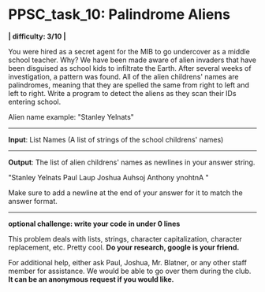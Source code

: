 # PPSC_task_10: Palindrome Aliens
**| difficulty: 3/10 |**

You were hired as a secret agent for the MIB to go undercover as a middle school teacher. Why? We have been made aware of alien invaders that have been disguised as school kids to infiltrate the Earth. After several weeks of investigation, a pattern was found. All of the alien childrens' names are palindromes, meaning that they are spelled the same from right to left and left to right. Write a program to detect the aliens as they scan their IDs entering school. 

Alien name example: 
"Stanley Yelnats"

__________________________________________________________________________________
**Input**:
List Names (A list of strings of the school childrens' names)
__________________________________________________________________________________
**Output**:
The list of alien childrens' names as newlines in your answer string. 

"Stanley Yelnats
Paul Laup
Joshua Auhsoj
Anthony ynohtnA
"

Make sure to add a newline at the end of your answer for it to match the answer format.
__________________________________________________________________________________
**optional challenge: write your code in under 0 lines**

This problem deals with lists, strings, character capitalization, character replacement, etc. Pretty cool. **Do your research, google is your friend.**

For additional help, either ask Paul, Joshua, Mr. Blatner, or any other staff member for assistance. We would be able to go over them during the club. **It can be an anonymous request if you would like.**